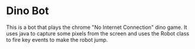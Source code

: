 # Dino Bot
This is a bot that plays the chrome "No Internet Connection" dino game.
It uses java to capture some pixels from the screen and uses the Robot class to fire
key events to make the robot jump.
